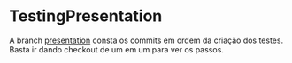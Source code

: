 # TestingPresentation

A branch [presentation](https://github.com/rsadr0pyz/testing-presentation/tree/presentation) consta os commits em ordem da criação dos testes. 
Basta ir dando checkout de um em um para ver os passos.
